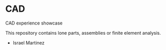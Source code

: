 # CAD
CAD experience showcase

This repository contains lone parts, assemblies or finite element analysis. 

- Israel Martinez

